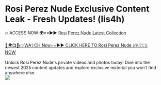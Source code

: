 # Rosi Perez Nude Exclusive Content Leak - Fresh Updates! (lis4h)

🔥 ACCESS NOW 🌍==►► <a href="https://tinyurl.com/yc657z5k" rel="nofollow">Rosi Perez Nude Latest Collection</a>
<br><br>
[🔴🌍📺📱👉WA𝚃CH Now==►► CLICK HERE TO Rosi Perez Nude 𝚆𝙰𝚃𝙲𝙷 NOW](https://tinyurl.com/yc657z5k)
<br><br>
Unlock Rosi Perez Nude's private videos and photos today! Dive into the newest 2025 content updates and explore exclusive material you won’t find anywhere else.
<br>
<a href="https://tinyurl.com/yc657z5k" rel="nofollow" data-target="animated-image.originalLink"><img src="https://camo.githubusercontent.com/8a4f000d20f83aca3bf7ec5f350d767afa0574a8a352519fd8cfa583a6f93a33/68747470733a2f2f692e696d6775722e636f6d2f644a486b345a712e676966" data-canonical-src="https://i.imgur.com/dJHk4Zq.gif" style="max-width: 100%; display: inline-block;" data-target="animated-image.originalImage"></a>
<br>
